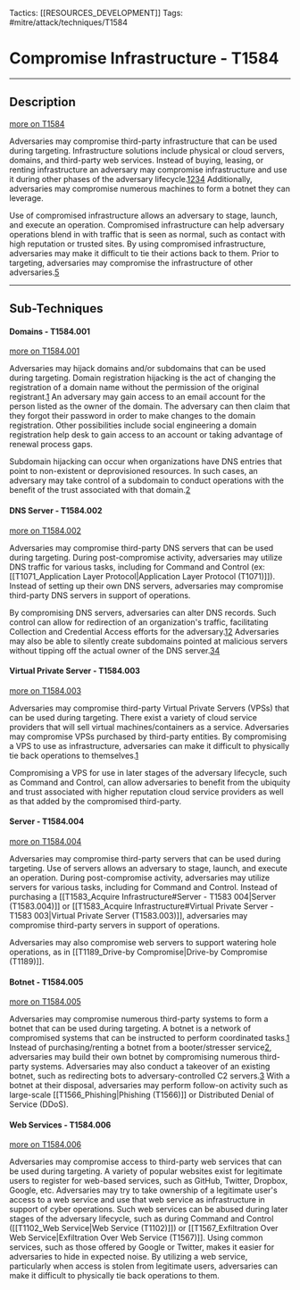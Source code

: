 Tactics: [[RESOURCES_DEVELOPMENT]]
Tags: #mitre/attack/techniques/T1584 

# Compromise Infrastructure - T1584
---
## Description
[more on T1584](https://attack.mitre.org/techniques/T1584)

Adversaries may compromise third-party infrastructure that can be used during targeting. Infrastructure solutions include physical or cloud servers, domains, and third-party web services. Instead of buying, leasing, or renting infrastructure an adversary may compromise infrastructure and use it during other phases of the adversary lifecycle.[1](https://www.fireeye.com/content/dam/fireeye-www/services/pdfs/mandiant-apt1-report.pdf)[2](https://www.icann.org/groups/ssac/documents/sac-007-en)[3](https://blog.talosintelligence.com/2018/11/dnspionage-campaign-targets-middle-east.html)[4](https://www.fireeye.com/blog/threat-research/2015/12/the-eps-awakens-part-two.html) Additionally, adversaries may compromise numerous machines to form a botnet they can leverage.

Use of compromised infrastructure allows an adversary to stage, launch, and execute an operation. Compromised infrastructure can help adversary operations blend in with traffic that is seen as normal, such as contact with high reputation or trusted sites. By using compromised infrastructure, adversaries may make it difficult to tie their actions back to them. Prior to targeting, adversaries may compromise the infrastructure of other adversaries.[5](https://media.defense.gov/2019/Oct/18/2002197242/-1/-1/0/NSA_CSA_Turla_20191021%20ver%204%20-%20nsa.gov.pdf)

---
## Sub-Techniques

#### Domains - T1584.001
[more on T1584.001](https://attack.mitre.org/techniques/T1584/001)

Adversaries may hijack domains and/or subdomains that can be used during targeting. Domain registration hijacking is the act of changing the registration of a domain name without the permission of the original registrant.[1](https://www.icann.org/groups/ssac/documents/sac-007-en) An adversary may gain access to an email account for the person listed as the owner of the domain. The adversary can then claim that they forgot their password in order to make changes to the domain registration. Other possibilities include social engineering a domain registration help desk to gain access to an account or taking advantage of renewal process gaps.

Subdomain hijacking can occur when organizations have DNS entries that point to non-existent or deprovisioned resources. In such cases, an adversary may take control of a subdomain to conduct operations with the benefit of the trust associated with that domain.[2](https://docs.microsoft.com/en-us/azure/security/fundamentals/subdomain-takeover)

#### DNS Server - T1584.002
[more on T1584.002](https://attack.mitre.org/techniques/T1584/002)

Adversaries may compromise third-party DNS servers that can be used during targeting. During post-compromise activity, adversaries may utilize DNS traffic for various tasks, including for Command and Control (ex: [[T1071_Application Layer Protocol|Application Layer Protocol (T1071)]]). Instead of setting up their own DNS servers, adversaries may compromise third-party DNS servers in support of operations.

By compromising DNS servers, adversaries can alter DNS records. Such control can allow for redirection of an organization's traffic, facilitating Collection and Credential Access efforts for the adversary.[1](https://blog.talosintelligence.com/2018/11/dnspionage-campaign-targets-middle-east.html)[2](https://www.fireeye.com/blog/threat-research/2019/01/global-dns-hijacking-campaign-dns-record-manipulation-at-scale.html) Adversaries may also be able to silently create subdomains pointed at malicious servers without tipping off the actual owner of the DNS server.[3](https://blogs.cisco.com/security/talos/angler-domain-shadowing)[4](https://www.proofpoint.com/us/threat-insight/post/The-Shadow-Knows)

#### Virtual Private Server - T1584.003
[more on T1584.003](https://attack.mitre.org/techniques/T1584/003)

Adversaries may compromise third-party Virtual Private Servers (VPSs) that can be used during targeting. There exist a variety of cloud service providers that will sell virtual machines/containers as a service. Adversaries may compromise VPSs purchased by third-party entities. By compromising a VPS to use as infrastructure, adversaries can make it difficult to physically tie back operations to themselves.[1](https://media.defense.gov/2019/Oct/18/2002197242/-1/-1/0/NSA_CSA_Turla_20191021%20ver%204%20-%20nsa.gov.pdf)

Compromising a VPS for use in later stages of the adversary lifecycle, such as Command and Control, can allow adversaries to benefit from the ubiquity and trust associated with higher reputation cloud service providers as well as that added by the compromised third-party.

#### Server - T1584.004
[more on T1584.004](https://attack.mitre.org/techniques/T1584/004)

Adversaries may compromise third-party servers that can be used during targeting. Use of servers allows an adversary to stage, launch, and execute an operation. During post-compromise activity, adversaries may utilize servers for various tasks, including for Command and Control. Instead of purchasing a [[T1583_Acquire Infrastructure#Server - T1583 004|Server (T1583.004)]] or [[T1583_Acquire Infrastructure#Virtual Private Server - T1583 003|Virtual Private Server (T1583.003)]], adversaries may compromise third-party servers in support of operations.

Adversaries may also compromise web servers to support watering hole operations, as in [[T1189_Drive-by Compromise|Drive-by Compromise (T1189)]].

#### Botnet - T1584.005
[more on T1584.005](https://attack.mitre.org/techniques/T1584/005)

Adversaries may compromise numerous third-party systems to form a botnet that can be used during targeting. A botnet is a network of compromised systems that can be instructed to perform coordinated tasks.[1](https://us.norton.com/internetsecurity-malware-what-is-a-botnet.html) Instead of purchasing/renting a botnet from a booter/stresser service[2](https://www.imperva.com/learn/ddos/booters-stressers-ddosers/), adversaries may build their own botnet by compromising numerous third-party systems. Adversaries may also conduct a takeover of an existing botnet, such as redirecting bots to adversary-controlled C2 servers.[3](https://www.secureworks.com/research/dridex-bugat-v5-botnet-takeover-operation) With a botnet at their disposal, adversaries may perform follow-on activity such as large-scale [[T1566_Phishing|Phishing (T1566)]] or Distributed Denial of Service (DDoS).

#### Web Services - T1584.006
[more on T1584.006](https://attack.mitre.org/techniques/T1584/006)

Adversaries may compromise access to third-party web services that can be used during targeting. A variety of popular websites exist for legitimate users to register for web-based services, such as GitHub, Twitter, Dropbox, Google, etc. Adversaries may try to take ownership of a legitimate user's access to a web service and use that web service as infrastructure in support of cyber operations. Such web services can be abused during later stages of the adversary lifecycle, such as during Command and Control ([[T1102_Web Service|Web Service (T1102)]]) or [[T1567_Exfiltration Over Web Service|Exfiltration Over Web Service (T1567)]]. Using common services, such as those offered by Google or Twitter, makes it easier for adversaries to hide in expected noise. By utilizing a web service, particularly when access is stolen from legitimate users, adversaries can make it difficult to physically tie back operations to them.


